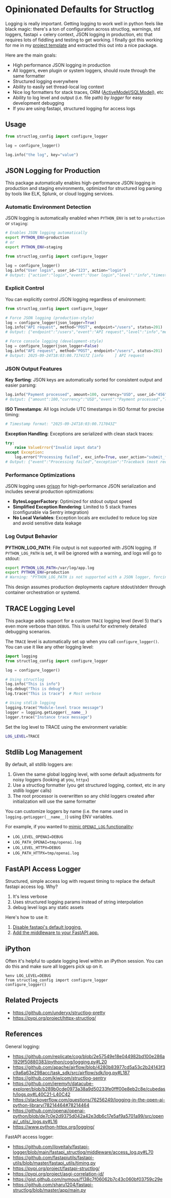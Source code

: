 # Opinionated Defaults for Structlog

Logging is really important. Getting logging to work well in python feels like black magic: there's a ton of configuration
across structlog, warnings, std loggers, fastapi + celery context, JSON logging in production, etc that requires lots of
fiddling and testing to get working. I finally got this working for me in my [project template](https://github.com/iloveitaly/python-starter-template) and extracted this out into a nice package.

Here are the main goals:

* High performance JSON logging in production
* All loggers, even plugin or system loggers, should route through the same formatter
* Structured logging everywhere
* Ability to easily set thread-local log context
* Nice log formatters for stack traces, ORM ([ActiveModel/SQLModel](https://github.com/iloveitaly/activemodel)), etc
* Ability to log level and output (i.e. file path) *by logger* for easy development debugging
* If you are using fastapi, structured logging for access logs

## Usage

```python
from structlog_config import configure_logger

log = configure_logger()

log.info("the log", key="value")
```

## JSON Logging for Production

This package automatically enables high-performance JSON logging in production and staging environments, optimized for structured log parsing by tools like ELK, Splunk, or cloud logging services.

### Automatic Environment Detection

JSON logging is automatically enabled when `PYTHON_ENV` is set to `production` or `staging`:

```bash
# Enables JSON logging automatically
export PYTHON_ENV=production
# or
export PYTHON_ENV=staging
```

```python
from structlog_config import configure_logger

log = configure_logger()
log.info("User login", user_id="123", action="login")
# Output: {"action":"login","event":"User login","level":"info","timestamp":"2025-09-24T18:03:00.717043Z","user_id":"123"}
```

### Explicit Control

You can explicitly control JSON logging regardless of environment:

```python
from structlog_config import configure_logger

# Force JSON logging (production-style)
log = configure_logger(json_logger=True)
log.info("API request", method="POST", endpoint="/users", status=201)
# Output: {"endpoint":"/users","event":"API request","level":"info","method":"POST","status":201,"timestamp":"2025-09-24T18:03:00.717043Z"}

# Force console logging (development-style)
log = configure_logger(json_logger=False)  
log.info("API request", method="POST", endpoint="/users", status=201)
# Output: 2025-09-24T18:03:00.717417Z [info     ] API request                endpoint=/users method=POST status=201
```

### JSON Output Features

**Key Sorting**: JSON keys are automatically sorted for consistent output and easier parsing:
```python
log.info("Payment processed", amount=100, currency="USD", user_id="456")
# Output: {"amount":100,"currency":"USD","event":"Payment processed","level":"info","timestamp":"...","user_id":"456"}
```

**ISO Timestamps**: All logs include UTC timestamps in ISO format for precise timing:
```python
# Timestamp format: "2025-09-24T18:03:00.717043Z"
```

**Exception Handling**: Exceptions are serialized with clean stack traces:
```python
try:
    raise ValueError("Invalid input data")
except Exception:
    log.error("Processing failed", exc_info=True, user_action="submit_form")
# Output: {"event":"Processing failed","exception":"Traceback (most recent call last):...","level":"error","timestamp":"...","user_action":"submit_form"}
```

### Performance Optimizations

JSON logging uses [orjson](https://github.com/ijl/orjson) for high-performance JSON serialization and includes several production optimizations:

- **BytesLoggerFactory**: Optimized for stdout output speed
- **Simplified Exception Rendering**: Limited to 5 stack frames (configurable via Sentry integration)
- **No Local Variables**: Exception locals are excluded to reduce log size and avoid sensitive data leakage

### Log Output Behavior

**PYTHON_LOG_PATH**: File output is not supported with JSON logging. If `PYTHON_LOG_PATH` is set, it will be ignored with a warning, and logs will go to stdout:

```bash
export PYTHON_LOG_PATH=/var/log/app.log
export PYTHON_ENV=production
# Warning: "PYTHON_LOG_PATH is not supported with a JSON logger, forcing stdout"
```

This design assumes production deployments capture stdout/stderr through container orchestration or systemd.

## TRACE Logging Level

This package adds support for a custom `TRACE` logging level (level 5) that's even more verbose than `DEBUG`. This is useful for extremely detailed debugging scenarios.

The `TRACE` level is automatically set up when you call `configure_logger()`. You can use it like any other logging level:

```python
import logging
from structlog_config import configure_logger

log = configure_logger()

# Using structlog
log.info("This is info")
log.debug("This is debug") 
log.trace("This is trace")  # Most verbose

# Using stdlib logging
logging.trace("Module-level trace message")
logger = logging.getLogger(__name__)
logger.trace("Instance trace message")
```

Set the log level to TRACE using the environment variable:

```bash
LOG_LEVEL=TRACE
```

## Stdlib Log Management

By default, all stdlib loggers are:

1. Given the same global logging level, with some default adjustments for noisy loggers (looking at you, `httpx`)
2. Use a structlog formatter (you get structured logging, context, etc in any stdlib logger calls)
3. The root processor is overwritten so any child loggers created after initialization will use the same formatter

You can customize loggers by name (i.e. the name used in `logging.getLogger(__name__)`) using ENV variables.

For example, if you wanted to [mimic `OPENAI_LOG` functionality](https://github.com/openai/openai-python/blob/de7c0e2d9375d042a42e3db6c17e5af9a5701a99/src/openai/_utils/_logs.py#L16):

* `LOG_LEVEL_OPENAI=DEBUG`
* `LOG_PATH_OPENAI=tmp/openai.log`
* `LOG_LEVEL_HTTPX=DEBUG`
* `LOG_PATH_HTTPX=tmp/openai.log`

## FastAPI Access Logger

Structured, simple access log with request timing to replace the default fastapi access log. Why?

1. It's less verbose
2. Uses structured logging params instead of string interpolation
3. debug level logs any static assets

Here's how to use it:

1. [Disable fastapi's default logging.](https://github.com/iloveitaly/python-starter-template/blob/f54cb47d8d104987f2e4a668f9045a62e0d6818a/main.py#L55-L56)
2. [Add the middleware to your FastAPI app.](https://github.com/iloveitaly/python-starter-template/blob/f54cb47d8d104987f2e4a668f9045a62e0d6818a/app/routes/middleware/__init__.py#L63-L65)

## iPython

Often it's helpful to update logging level within an iPython session. You can do this and make sure all loggers pick up on it.

```
%env LOG_LEVEL=DEBUG
from structlog_config import configure_logger
configure_logger()
```

## Related Projects

* https://github.com/underyx/structlog-pretty
* https://pypi.org/project/httpx-structlog/

## References

General logging:

- https://github.com/replicate/cog/blob/2e57549e18e044982bd100e286a1929f50880383/python/cog/logging.py#L20
- https://github.com/apache/airflow/blob/4280b83977cd5a53c2b24143f3c9a6a63e298acc/task_sdk/src/airflow/sdk/log.py#L187
- https://github.com/kiwicom/structlog-sentry
- https://github.com/jeremyh/datacube-explorer/blob/b289b0cde0973a38a9d50233fe0fff00e8eb2c8e/cubedash/logs.py#L40C21-L40C42
- https://stackoverflow.com/questions/76256249/logging-in-the-open-ai-python-library/78214464#78214464
- https://github.com/openai/openai-python/blob/de7c0e2d9375d042a42e3db6c17e5af9a5701a99/src/openai/_utils/_logs.py#L16
- https://www.python-httpx.org/logging/

FastAPI access logger:

- https://github.com/iloveitaly/fastapi-logger/blob/main/fastapi_structlog/middleware/access_log.py#L70
- https://github.com/fastapiutils/fastapi-utils/blob/master/fastapi_utils/timing.py
- https://pypi.org/project/fastapi-structlog/
- https://pypi.org/project/asgi-correlation-id/
- https://gist.github.com/nymous/f138c7f06062b7c43c060bf03759c29e
- https://github.com/sharu1204/fastapi-structlog/blob/master/app/main.py
